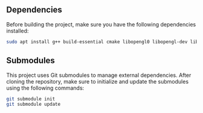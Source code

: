 ## Dependencies

Before building the project, make sure you have the following dependencies installed:

```bash
sudo apt install g++ build-essential cmake libopengl0 libopengl-dev libglfw3 libglfw3-dev
```

## Submodules

This project uses Git submodules to manage external dependencies. After cloning the repository, make sure to initialize and update the submodules using the following commands:

```bash
git submodule init
git submodule update
```